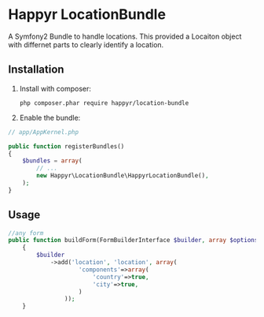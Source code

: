 Happyr LocationBundle
=====================

A Symfony2 Bundle to handle locations. This provided a Locaiton object with differnet parts to clearly identify a location.



## Installation

1. Install with composer:

    ```
    php composer.phar require happyr/location-bundle
    ```

2. Enable the bundle:

```php
// app/AppKernel.php

public function registerBundles()
{
    $bundles = array(
        // ...
        new Happyr\LocationBundle\HappyrLocationBundle(),
    );
}
```

## Usage

``` php 
//any form 
public function buildForm(FormBuilderInterface $builder, array $options)
    {
        $builder
            ->add('location', 'location', array(
                    'components'=>array(
                        'country'=>true,
                        'city'=>true,
                    )
                ));
    }
```


